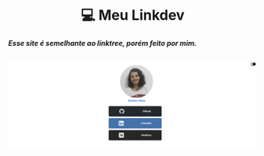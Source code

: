 <h1 align="center">
    💻 Meu Linkdev
    <h5>Esse site é semelhante ao linktree, porém feito por mim.</h5>
</h1>

<div align="center">
    <img src="/assets/linkdev.png">
</div>
